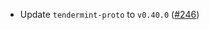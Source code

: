 - Update `tendermint-proto` to `v0.40.0`
  ([\#246](https://github.com/cosmos/ibc-proto-rs/issues/246))